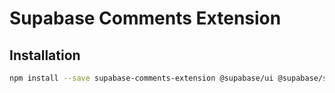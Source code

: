 # Supabase Comments Extension

## Installation

```bash
npm install --save supabase-comments-extension @supabase/ui @supabase/supabase-js react-query
```
